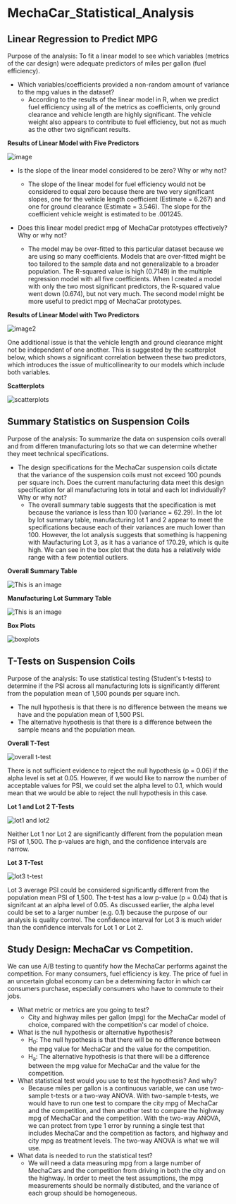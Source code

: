 # MechaCar_Statistical_Analysis

## Linear Regression to Predict MPG

Purpose of the analysis: To fit a linear model to see which variables (metrics of the car design) were adequate predictors of miles per gallon (fuel efficiency). 

- Which variables/coefficients provided a non-random amount of variance to the mpg values in the dataset?
  - According to the results of the linear model in R, when we predict fuel efficiency using all of the metrics as coefficients, only ground clearance and vehicle length are highly significant. The vehicle weight also appears to contribute to fuel efficiency, but not as much as the other two significant results. 

**Results of Linear Model with Five Predictors**

![image](https://github.com/saramcel/MechaCar_Statistical_Analysis/blob/a7cfe8de3aa9bd25b3f2eca026c5af5a9cbf26ac/Resources/LinearModelResults.png)

- Is the slope of the linear model considered to be zero? Why or why not?
  - The slope of the linear model for fuel efficiency would not be considered to equal zero because there are two very significant slopes, one for the vehicle length coefficient (Estimate = 6.267) and one for ground clearance (Estimate = 3.546). The slope for the coefficient vehicle weight is estimated to be .001245. 

- Does this linear model predict mpg of MechaCar prototypes effectively? Why or why not?
  - The model may be over-fitted to this particular dataset because we are using so many coefficients. Models that are over-fitted might be too tailored to the sample data and not generalizable to a broader population. The R-squared value is high (0.7149) in the multiple regression model with all five coefficients. When I created a model with only the two most significant predictors, the R-squared value went down (0.674), but not very much. The second model might be more useful to predict mpg of MechaCar prototypes. 

**Results of Linear Model with Two Predictors**

![image2](https://github.com/saramcel/MechaCar_Statistical_Analysis/blob/a7cfe8de3aa9bd25b3f2eca026c5af5a9cbf26ac/Resources/LinearModelResults2.png)

One additional issue is that the vehicle length and ground clearance might not be independent of one another. This is suggested by the scatterplot below, which shows a significant correlation between these two predictors, which introduces the issue of multicollinearity to our models which include both variables. 

**Scatterplots**

![scatterplots](https://github.com/saramcel/MechaCar_Statistical_Analysis/blob/eba51fd79f25c7af9a7df1f1d9d1e4f7be66ffd0/Resources/ggallyscatterplot.png)

## Summary Statistics on Suspension Coils

Purpose of the analysis: To summarize the data on suspension coils overall and from differen tmanufacturing lots so that we can determine whether they meet technical specifications.

- The design specifications for the MechaCar suspension coils dictate that the variance of the suspension coils must not exceed 100 pounds per square inch. Does the current manufacturing data meet this design specification for all manufacturing lots in total and each lot individually? Why or why not?
  - The overall summary table suggests that the specification is met because the variance is less than 100 (variance = 62.29). In the lot by lot summary table, manufacturing lot 1 and 2 appear to meet the specifications because each of their variances are much lower than 100. However, the lot analysis suggests that something is happening with Maufacturing Lot 3, as it has a variance of 170.29, which is quite high. We can see in the box plot that the data has a relatively wide range with a few potential outliers. 
  
**Overall Summary Table**

![This is an image](https://github.com/saramcel/MechaCar_Statistical_Analysis/blob/fa8efe55a2343b4d5fd3b528238d899d42007acb/Resources/OverallTable.png)

**Manufacturing Lot Summary Table**

![This is an image](https://github.com/saramcel/MechaCar_Statistical_Analysis/blob/fa8efe55a2343b4d5fd3b528238d899d42007acb/Resources/LotsTable.png)

**Box Plots**

![boxplots](https://github.com/saramcel/MechaCar_Statistical_Analysis/blob/eba51fd79f25c7af9a7df1f1d9d1e4f7be66ffd0/Resources/boxplots.png)

## T-Tests on Suspension Coils

Purpose of the analysis: To use statistical testing (Student's t-tests) to determine if the PSI across all manufacturing lots is significantly different from the population mean of 1,500 pounds per square inch. 

- The null hypothesis is that there is no difference between the means we have and the population mean of 1,500 PSI. 
- The alternative hypothesis is that there is a difference between the sample means and the population mean.

**Overall T-Test**

![overall t-test](https://github.com/saramcel/MechaCar_Statistical_Analysis/blob/eba51fd79f25c7af9a7df1f1d9d1e4f7be66ffd0/Resources/overallttest.png)

There is not sufficient evidence to reject the null hypothesis (p = 0.06) if the alpha level is set at 0.05. However, if we would like to narrow the number of acceptable values for PSI, we could set the alpha level to 0.1, which would mean that we would be able to reject the null hypothesis in this case. 

**Lot 1 and Lot 2 T-Tests**

![lot1 and lot2](https://github.com/saramcel/MechaCar_Statistical_Analysis/blob/eba51fd79f25c7af9a7df1f1d9d1e4f7be66ffd0/Resources/lot1lot2ttest.png)

Neither Lot 1 nor Lot 2 are significantly different from the population mean PSI of 1,500. The p-values are high, and the confidence intervals are narrow. 

**Lot 3 T-Test**

![lot3 t-test](https://github.com/saramcel/MechaCar_Statistical_Analysis/blob/eba51fd79f25c7af9a7df1f1d9d1e4f7be66ffd0/Resources/lot3ttest.png)

Lot 3 average PSI could be considered significantly different from the population mean PSI of 1,500. The t-test has a low p-value (p = 0.04) that is signifcant at an alpha level of 0.05. As discussed earlier, the alpha level could be set to a larger number (e.g. 0.1) because the purpose of our analysis is quality control. The confidence interval for Lot 3 is much wider than the confidence intervals for Lot 1 or Lot 2. 

## Study Design: MechaCar vs Competition.

We can use A/B testing to quantify how the MechaCar performs against the competition. For many consumers, fuel efficiency is key. The price of fuel in an uncertain global economy can be a determining factor in which car consumers purchase, especially consumers who have to commute to their jobs. 

- What metric or metrics are you going to test?
  - City and highway miles per gallon (mpg) for the MechaCar model of choice, compared with the competition's car model of choice. 
- What is the null hypothesis or alternative hypothesis?
  - H<sub>0</sub>: The null hypothesis is that there will be no difference between the mpg value for MechaCar and the value for the competition.
  - H<sub>a</sub>: The alternative hypothesis is that there will be a difference between the mpg value for MechaCar and the value for the competition. 
- What statistical test would you use to test the hypothesis? And why?
  - Because miles per gallon is a continuous variable, we can use two-sample t-tests or a two-way ANOVA. With two-sample t-tests, we would have to run one test to compare the city mpg of MechaCar and the competition, and then another test to compare the highway mpg of MechaCar and the competition. With the two-way ANOVA, we can protect from type 1 error by running a single test that includes MechaCar and the competition as factors, and highway and city mpg as treatment levels. The two-way ANOVA is what we will use. 
- What data is needed to run the statistical test?
  - We will need a data measuring mpg from a large number of MechaCars and the competition from driving in both the city and on the highway. In order to meet the test assumptions, the mpg measurements should be normally distibuted, and the variance of each group should be homogeneous.  


